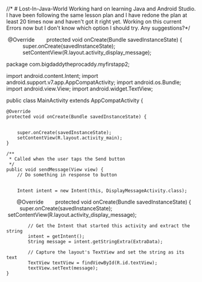 //*  # Lost-In-Java-World
Working hard on learning Java and Android Studio. I have been following the same lesson plan and I have redone the plan at least 20 times now and haven't got it right yet. Working on this current Errors  now but I don't know which option I should try. Any suggestions?*/



 @Override
        protected void onCreate(Bundle savedInstanceState) {        
            super.onCreate(savedInstanceState);                    
            setContentView(R.layout.activity_display_message);


package com.bigdaddytheprocaddy.myfirstapp2;

import android.content.Intent;
import android.support.v7.app.AppCompatActivity;
import android.os.Bundle;
import android.view.View;
import android.widget.TextView;

public class MainActivity extends AppCompatActivity {

    @Override
    protected void onCreate(Bundle savedInstanceState) {
    
                                                                  
        super.onCreate(savedInstanceState);
        setContentView(R.layout.activity_main);
    }

    /**
     * Called when the user taps the Send button
     */
    public void sendMessage(View view) {
        // Do something in response to button
       

        Intent intent = new Intent(this, DisplayMessageActivity.class);

        @Override
        protected void onCreate(Bundle savedInstanceState) {
            super.onCreate(savedInstanceState);
            setContentView(R.layout.activity_display_message);

            // Get the Intent that started this activity and extract the string
            intent = getIntent();
            String message = intent.getStringExtra(ExtraData);

            // Capture the layout's TextView and set the string as its text
            TextView textView = findViewById(R.id.textView);
            textView.setText(message);
    }







